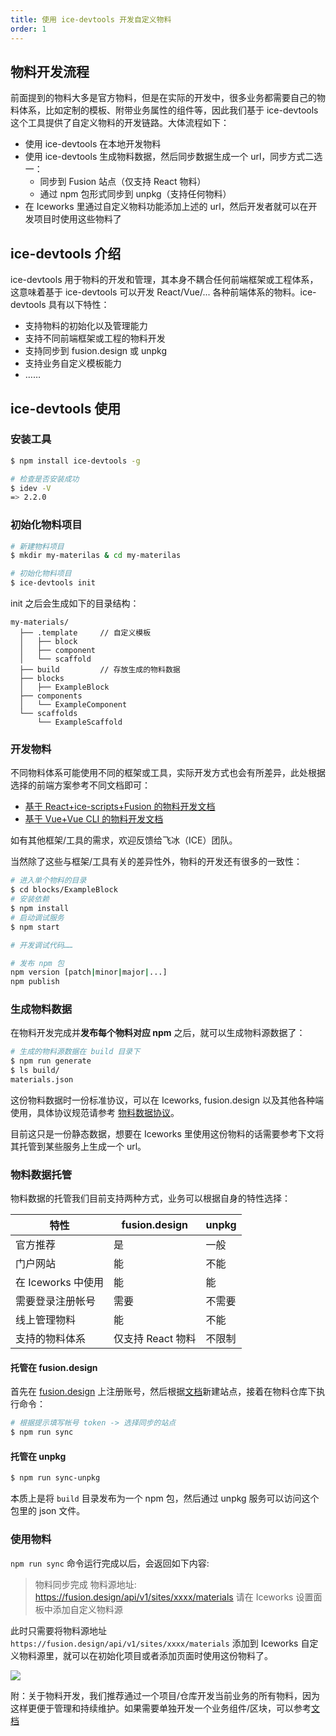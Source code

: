 ```yaml
---
title: 使用 ice-devtools 开发自定义物料
order: 1
---
```


## 物料开发流程

前面提到的物料大多是官方物料，但是在实际的开发中，很多业务都需要自己的物料体系，比如定制的模板、附带业务属性的组件等，因此我们基于 ice-devtools 这个工具提供了自定义物料的开发链路。大体流程如下：

- 使用 ice-devtools 在本地开发物料
- 使用 ice-devtools 生成物料数据，然后同步数据生成一个 url，同步方式二选一：
  - 同步到 Fusion 站点（仅支持 React 物料）
  - 通过 npm 包形式同步到 unpkg（支持任何物料）
- 在 Iceworks 里通过自定义物料功能添加上述的 url，然后开发者就可以在开发项目时使用这些物料了

## ice-devtools 介绍

ice-devtools 用于物料的开发和管理，其本身不耦合任何前端框架或工程体系，这意味着基于 ice-devtools 可以开发 React/Vue/... 各种前端体系的物料。ice-devtools 具有以下特性：

- 支持物料的初始化以及管理能力
- 支持不同前端框架或工程的物料开发
- 支持同步到 fusion.design 或 unpkg
- 支持业务自定义模板能力
- ……

## ice-devtools 使用

### 安装工具

```bash
$ npm install ice-devtools -g

# 检查是否安装成功
$ idev -V
=> 2.2.0
```

### 初始化物料项目

```bash
# 新建物料项目
$ mkdir my-materilas & cd my-materilas

# 初始化物料项目
$ ice-devtools init
```

init 之后会生成如下的目录结构：

```
my-materials/
  ├── .template     // 自定义模板
  │   ├── block
  │   ├── component
  │   └── scaffold
  ├── build         // 存放生成的物料数据
  ├── blocks
  │   ├── ExampleBlock
  ├── components
  │   └── ExampleComponent
  └── scaffolds
      └── ExampleScaffold
```

### 开发物料

不同物料体系可能使用不同的框架或工具，实际开发方式也会有所差异，此处根据选择的前端方案参考不同文档即可：

- [基于 React+ice-scripts+Fusion 的物料开发文档](https://www.yuque.com/ice-team/wiki/ywg4hf)
- [基于 Vue+Vue CLI 的物料开发文档](https://www.yuque.com/ice-team/wiki/xqg0g6)

如有其他框架/工具的需求，欢迎反馈给飞冰（ICE）团队。

当然除了这些与框架/工具有关的差异性外，物料的开发还有很多的一致性：

```bash
# 进入单个物料的目录
$ cd blocks/ExampleBlock
# 安装依赖
$ npm install
# 启动调试服务
$ npm start

# 开发调试代码……

# 发布 npm 包
npm version [patch|minor|major|...]
npm publish
```

### 生成物料数据

在物料开发完成并**发布每个物料对应 npm** 之后，就可以生成物料源数据了：

```bash
# 生成的物料源数据在 build 目录下
$ npm run generate
$ ls build/
materials.json
```

这份物料数据时一份标准协议，可以在 Iceworks, fusion.design 以及其他各种端使用，具体协议规范请参考 [物料数据协议](https://www.yuque.com/ice-team/wiki/ay2251)。

目前这只是一份静态数据，想要在 Iceworks 里使用这份物料的话需要参考下文将其托管到某些服务上生成一个 url。

### 物料数据托管

物料数据的托管我们目前支持两种方式，业务可以根据自身的特性选择：

| 特性             |   fusion.design   |   unpkg       |
|-----------------|-------------------|---------------|
|  官方推荐        |   是              |    一般        |
|  门户网站     |   能                 |    不能        |
|在 Iceworks 中使用 |   能             |    能         |
|  需要登录注册帐号  |   需要            |    不需要       |
|  线上管理物料      |  能               |    不能        |
|  支持的物料体系     | 仅支持 React 物料 |   不限制       |

#### 托管在 fusion.design

首先在 [fusion.design](https://fusion.design) 上注册账号，然后根据[文档](https://fusion.design/help.html#dev-create-site)新建站点，接着在物料仓库下执行命令：

```bash
# 根据提示填写帐号 token -> 选择同步的站点
$ npm run sync
```

#### 托管在 unpkg

```bash
$ npm run sync-unpkg
```

本质上是将 `build` 目录发布为一个 npm 包，然后通过 unpkg 服务可以访问这个包里的 json 文件。

### 使用物料

`npm run sync` 命令运行完成以后，会返回如下内容:

> 物料同步完成
> 物料源地址: https://fusion.design/api/v1/sites/xxxx/materials
> 请在 Iceworks 设置面板中添加自定义物料源

此时只需要将物料源地址 `https://fusion.design/api/v1/sites/xxxx/materials` 添加到 Iceworks 自定义物料源里，就可以在初始化项目或者添加页面时使用这份物料了。

![](https://img.alicdn.com/tfs/TB1o4AyxXzqK1RjSZFCXXbbxVXa-1740-1200.png)


附：关于物料开发，我们推荐通过一个项目/仓库开发当前业务的所有物料，因为这样更便于管理和持续维护。如果需要单独开发一个业务组件/区块，可以参考[文档](https://www.yuque.com/ice-team/wiki/mmgkb5)
